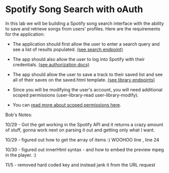 # Spotify Song Search with oAuth

In this lab we will be building a Spotify song search interface with the ability to save and retrieve songs from users' profiles. Here are the requirements for the application:

- The application should first allow the user to enter a search query and see a list of results populated. [(see search endpoint)](https://developer.spotify.com/web-api/search-item/)

- The app should also allow the user to log into Spotify with their credentials. [(see authorization docs)](https://developer.spotify.com/web-api/authorization-guide/)

- The app should allow the user to save a track to their saved list and see all of their saves on the saved.html template. [(see library endpoints)](https://developer.spotify.com/web-api/library-endpoints/)

- Since you will be modifying the user's account, you will need additional scoped permissions (user-library-read user-library-modify).

- You can [read more about scoped permissions here](https://developer.spotify.com/web-api/using-scopes/).

Bob's Notes:


10/29 - Got the get working in the Spotify API and it returns a crazy amount of stuff, gonna work next on parsing it out and getting only what I want.

10/29 - figured out how to get the array of items :) WOOHOO line , line 24

10/30 - figured out innerHtml syntax - and how to embed the preview mpeg in the player. :)

11/5 - removed hard coded key and instead jank it from the URL request